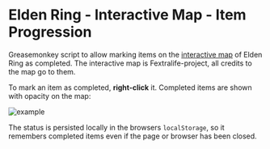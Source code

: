 # Elden Ring - Interactive Map - Item Progression

Greasemonkey script to allow marking items on the [interactive map](https://eldenring.wiki.fextralife.com/Interactive+Map) of Elden Ring as completed. The interactive map is Fextralife-project, all credits to the map go to them.

To mark an item as completed, **right-click** it. Completed items are shown with opacity on the map:

![example](https://i.imgur.com/HwG9ObA.png)

The status is persisted locally in the browsers `localStorage`, so it remembers completed items even if the page or browser has been closed.
